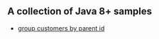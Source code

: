 ## A collection of Java 8+ samples

* [group customers by parent id](src/test/java/com/apulbere/lagos/collector/GroupCollectorSpec.groovy)
